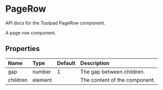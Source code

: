 <!-- This file has been auto-generated using `pnpm docs:build:api`. -->

# PageRow

<p class="description">API docs for the Toolpad PageRow component.</p>

A page row component.

## Properties

| Name                                    | Type                                   | Default                             | Description                   |
| :-------------------------------------- | :------------------------------------- | :---------------------------------- | :---------------------------- |
| <span class="prop-name">gap</span>      | <span class="prop-type">number</span>  | <span class="prop-default">1</span> | The gap between children.     |
| <span class="prop-name">children</span> | <span class="prop-type">element</span> |                                     | The content of the component. |
